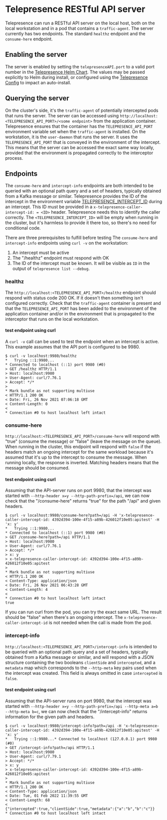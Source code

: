 # Telepresence RESTful API server

Telepresence can run a RESTful API server on the local host, both on the local workstation and in a pod that contains a `traffic-agent`. The server currently has two endpoints. The standard `healthz` endpoint and the `consume-here` endpoint.

## Enabling the server
The server is enabled by setting the `telepresenceAPI.port` to a valid port number in the [Telepresence Helm Chart](https://github.com/TinderBackend/telepresence/tree/release/v2/charts/telepresence). The values may be passed  explicitly to Helm during install, or configured using the [Telepresence Config](../config#restful-api-server) to impact an auto-install.

## Querying the server
On the cluster's side, it's the `traffic-agent` of potentially intercepted pods that runs the server. The server can be accessed using `http://localhost:<TELEPRESENCE_API_PORT>/<some endpoint>` from the application container. Telepresence ensures that the container has the `TELEPRESENCE_API_PORT` environment variable set when the `traffic-agent` is installed. On the workstation, it is the `user-daemon` that runs the server. It uses the `TELEPRESENCE_API_PORT` that is conveyed in the environment of the intercept. This means that the server can be accessed the exact same way locally, provided that the environment is propagated correctly to the interceptor process.

## Endpoints

The `consume-here` and `intercept-info` endpoints are both intended to be queried with an optional path query and a set of headers, typically obtained from a Kafka message or similar. Telepresence provides the ID of the intercept in the environment variable [TELEPRESENCE_INTERCEPT_ID](../environment/#telepresence_intercept_id) during an intercept. This ID must be provided in a `x-telepresence-caller-intercept-id: = <ID>` header. Telepresence needs this to identify the caller correctly. The `<TELEPRESENCE_INTERCEPT_ID>` will be empty when running in the cluster, but it's harmless to provide it there too, so there's no need for conditional code.

There are three prerequisites to fulfill before testing The `consume-here` and `intercept-info` endpoints using `curl -v` on the workstation:
1. An intercept must be active
2. The "/healthz" endpoint must respond with OK
3. The ID of the intercept must be known. It will be visible as `ID` in the output of `telepresence list --debug`.

### healthz
The `http://localhost:<TELEPRESENCE_API_PORT>/healthz` endpoint should respond with status code 200 OK. If it doesn't then something isn't configured correctly. Check that the `traffic-agent` container is present and that the `TELEPRESENCE_API_PORT` has been added to the environment of the application container and/or in the environment that is propagated to the interceptor that runs on the local workstation.

#### test endpoint using curl
A `curl -v` call can be used to test the endpoint when an intercept is active. This example assumes that the API port is configured to be 9980.
```console
$ curl -v localhost:9980/healthz
*   Trying ::1:9980...
* Connected to localhost (::1) port 9980 (#0)
> GET /healthz HTTP/1.1
> Host: localhost:9980
> User-Agent: curl/7.76.1
> Accept: */*
>
* Mark bundle as not supporting multiuse
< HTTP/1.1 200 OK
< Date: Fri, 26 Nov 2021 07:06:18 GMT
< Content-Length: 0
<
* Connection #0 to host localhost left intact
```

### consume-here
`http://localhost:<TELEPRESENCE_API_PORT>/consume-here` will respond with "true" (consume the message) or "false" (leave the message on the queue). When running in the cluster, this endpoint will respond with `false` if the headers match an ongoing intercept for the same workload because it's assumed that it's up to the intercept to consume the message. When running locally, the response is inverted. Matching headers means that the message should be consumed.

#### test endpoint using curl
Assuming that the API-server runs on port 9980, that the intercept was started with `--http-header x=y --http-path-prefix=/api`, we can now check that the "/consume-here" returns "true" for the path "/api" and given headers.
```console
$ curl -v localhost:9980/consume-here?path=/api -H 'x-telepresence-caller-intercept-id: 4392d394-100e-4f15-a89b-426012f10e05:apitest' -H 'x: y'
*   Trying ::1:9980...
* Connected to localhost (::1) port 9980 (#0)
> GET /consume-here?path=/api HTTP/1.1
> Host: localhost:9980
> User-Agent: curl/7.76.1
> Accept: */*
> x: y
> x-telepresence-caller-intercept-id: 4392d394-100e-4f15-a89b-426012f10e05:apitest
>
* Mark bundle as not supporting multiuse
< HTTP/1.1 200 OK
< Content-Type: application/json
< Date: Fri, 26 Nov 2021 06:43:28 GMT
< Content-Length: 4
<
* Connection #0 to host localhost left intact
true
```

If you can run curl from the pod, you can try the exact same URL. The result should be "false" when there's an ongoing intercept. The `x-telepresence-caller-intercept-id` is not needed when the call is made from the pod.

### intercept-info
`http://localhost:<TELEPRESENCE_API_PORT>/intercept-info` is intended to be queried with an optional path query and a set of headers, typically obtained from a Kafka message or similar, and will respond with a JSON structure containing the two booleans `clientSide` and `intercepted`, and a `metadata` map which corresponds to the `--http-meta` key pairs used when the intercept was created. This field is always omitted in case `intercepted` is `false`.

#### test endpoint using curl
Assuming that the API-server runs on port 9980, that the intercept was started with `--http-header x=y --http-path-prefix=/api --http-meta a=b --http-meta b=c`, we can now check that the "/intercept-info" returns information for the given path and headers.
```console
$ curl -v localhost:9980/intercept-info?path=/api -H 'x-telepresence-caller-intercept-id: 4392d394-100e-4f15-a89b-426012f10e05:apitest' -H 'x: y'
*   Trying ::1:9980...* Connected to localhost (127.0.0.1) port 9980 (#0)
> GET /intercept-info?path=/api HTTP/1.1
> Host: localhost:9980
> User-Agent: curl/7.79.1
> Accept: */*
> x: y
> x-telepresence-caller-intercept-id: 4392d394-100e-4f15-a89b-426012f10e05:apitest
>
* Mark bundle as not supporting multiuse
< HTTP/1.1 200 OK
< Content-Type: application/json
< Date: Tue, 01 Feb 2022 11:39:55 GMT
< Content-Length: 68
<
{"intercepted":true,"clientSide":true,"metadata":{"a":"b","b":"c"}}
* Connection #0 to host localhost left intact
```
